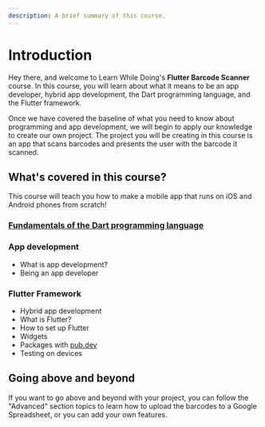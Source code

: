 ```yaml
---
description: A brief summary of this course.
---
```


# Introduction

Hey there, and welcome to Learn While Doing's **Flutter Barcode Scanner** course. In this course, you will learn about what it means to be an app developer, hybrid app development, the Dart programming language, and the Flutter framework.

Once we have covered the baseline of what you need to know about programming and app development, we will begin to apply our knowledge to create our own project. The project you will be creating in this course is an app that scans barcodes and presents the user with the barcode it scanned.

## What's covered in this course?

This course will teach you how to make a mobile app that runs on iOS and Android phones from scratch!

### [Fundamentals of the Dart programming language](https://dart-programming.learnwhiledoing.org)

### App development

* What is app development?
* Being an app developer

### **Flutter Framework**

* Hybrid app development
* What is Flutter?
* How to set up Flutter
* Widgets
* Packages with [pub.dev](https://pub.dev)
* Testing on devices

## Going above and beyond

If you want to go above and beyond with your project, you can follow the "Advanced" section topics to learn how to upload the barcodes to a Google Spreadsheet, or you can add your own features.



